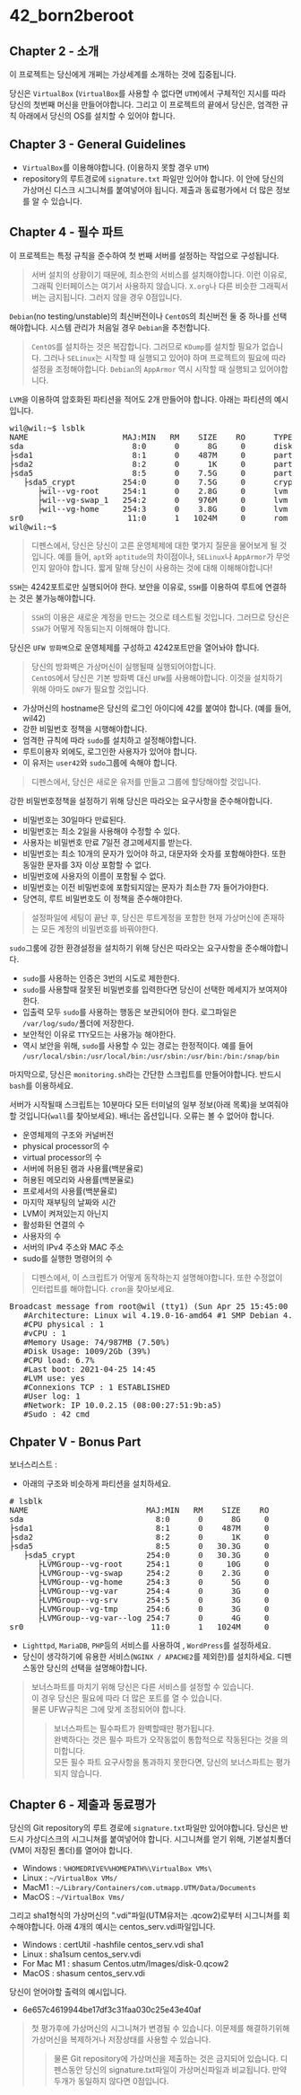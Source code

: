 # 42_born2beroot

## Chapter 2 - 소개

이 프로젝트는 당신에게 개쩌는 가상세계를 소개하는 것에 집중됩니다.


당신은 `VirtualBox` (`VirtualBox`를 사용할 수 없다면 `UTM`)에서 구체적인 지시를 따라 당신의 첫번째 머신을 만들어야합니다. 그리고 이 프로젝트의 끝에서 당신은, 엄격한 규칙 아래에서 당신의 OS를 설치할 수 있어야 합니다.


## Chapter 3 - General Guidelines

- `VirtualBox`를 이용해야합니다. (이용하지 못할 경우 `UTM`)
- repository의 루트경로에 `signature.txt` 파일만 있어야 합니다. 이 안에 당신의 가상머신 디스크 시그니쳐를 붙여넣어야 됩니다. 제출과 동료평가에서 더 많은 정보를 알 수 있습니다.


## Chapter 4 - 필수 파트

이 프로젝트는 특정 규칙을 준수하여 첫 번째 서버를 설정하는 작업으로 구성됩니다. 

> 서버 설치의 상황이기 때문에, 최소한의 서비스를 설치해야합니다.
> 이런 이유로, 그래픽 인터페이스는 여기서 사용하지 않습니다.
> `X.org`나 다른 비슷한 그래픽서버는 금지됩니다. 그러지 않을 경우 0점입니다.



`Debian`(no testing/unstable)의 최신버전이나 `CentOS`의 최신버전 둘 중 하나를 선택해야합니다. 시스템 관리가 처음일 경우 `Debian`을 추천합니다.

> `CentOS`를 설치하는 것은 복잡합니다. 그러므로 `KDump`를 설치할 필요가 없습니다. 그러나 `SELinux`는 시작할 때 실행되고 있어야 하며 프로젝트의 필요에 따라 설정을 조정해야합니다. 
> `Debian`의 `AppArmor` 역시 시작할 때 실행되고 있어야합니다.





`LVM`을 이용하여 암호화된 파티션을 적어도 2개 만들어야 합니다. 아래는 파티션의 예시입니다.
<pre>
wil@wil:~$ lsblk
NAME                    MAJ:MIN   RM    SIZE    RO      TYPE    MOUNTPOINT
sda                       8:0      0      8G     0      disk
├sda1                     8:1      0    487M     0      part    /boot
├sda2                     8:2      0      1K     0      part
├sda5                     8:5      0    7.5G     0      part
   ├sda5_crypt          254:0      0    7.5G     0      crypt
      ├wil--vg-root     254:1      0    2.8G     0      lvm     /
      ├wil--vg-swap_1   254:2      0    976M     0      lvm     [SWAP]
      ├wil--vg-home     254:3      0    3.8G     0      lvm     /home
sr0                      11:0      1   1024M     0      rom
wil@wil:~$
</pre>

> 디펜스에서, 당신은 당신이 고른 운영체제에 대한 몇가지 질문을 물어보게 될 것입니다. 
> 예를 들어, `apt`와 `aptitude`의 차이점이나, `SELinux`나 `AppArmor`가 무엇인지 알아야 합니다. 
> 짧게 말해 당신이 사용하는 것에 대해 이해해야합니다!




`SSH`는 4242포트로만 실행되어야 한다. 보안을 이유로, `SSH`를 이용하여 루트에 연결하는 것은 불가능해야합니다.

> `SSH`의 이용은 새로운 계정을 만드는 것으로 테스트될 것입니다.
> 그러므로 당신은 `SSH`가 어떻게 작동되는지 이해해야 합니다.

당신은 `UFW 방화벽`으로 운영체제를 구성하고 4242포트만을 열어놔야 합니다.

> 당신의 방화벽은 가상머신이 실행될때 실행되어야합니다.   
> `CentOS`에서 당신은 기본 방화벽 대신 `UFW`를 사용해야합니다.
> 이것을 설치하기 위해 아마도 `DNF`가 필요할 것입니다.




- 가상머신의 hostname은 당신의 로그인 아이디에 42를 붙여야 합니다. (예를 들어, wil42)
- 강한 비밀번호 정책을 시행해야합니다.
- 엄격한 규칙에 따라 `sudo`를 설치하고 설정해야합니다.
- 루트이용자 외에도, 로그인한 사용자가 있어야 합니다.
- 이 유저는 `user42`와 `sudo`그룹에 속해야 합니다.

> 디펜스에서, 당신은 새로운 유저를 만들고 그룹에 할당해야할 것입니다.




강한 비밀번호정책을 설정하기 위해 당신은 따라오는 요구사항을 준수해야합니다.
- 비밀번호는 30일마다 만료된다.
- 비밀번호는 최소 2일을 사용해야 수정할 수 있다.
- 사용자는 비밀번호 만료 7일전 경고메세지를 받는다.
- 비밀번호는 최소 10개의 문자가 있어야 하고, 대문자와 숫자를 포함해야한다. 또한 동일한 문자를 3자 이상 포함할 수 없다.
- 비밀번호에 사용자의 이름이 포함될 수 없다.
- 비밀번호는 이전 비밀번호에 포함되지않는 문자가 최소한 7자 들어가야한다.
- 당연히, 루트 비밀번호도 이 정책을 준수해야한다.

> 설정파일에 세팅이 끝난 후, 당신은 루트계정을 포함한 현재 가상머신에 존재하는 모든 계정의 비밀번호를 바꿔야한다.



`sudo`그룸에 강한 환경설정을 설치하기 위해 당신은 따라오는 요구사항을 준수해야합니다.
- `sudo`를 사용하는 인증은 3번의 시도로 제한한다.
- `sudo`를 사용할때 잘못된 비밀번호를 입력한다면 당신이 선택한 메세지가 보여져야한다.
- 입출력 모두 `sudo`를 사용하는 행동은 보관되어야 한다. 로그파일은 `/var/log/sudo/`폴더에 저장한다.
- 보안적인 이유로 `TTY`모드는 사용가능 해야한다.
- 역시 보안을 위해, `sudo`를 사용할 수 있는 경로는 한정적이다. 예를 들어 `/usr/local/sbin:/usr/local/bin:/usr/sbin:/usr/bin:/bin:/snap/bin`



마지막으로, 당신은 `monitoring.sh`라는 간단한 스크립트를 만들어야합니다. 반드시 `bash`를 이용하세요.


서버가 시작될때 스크립트는 10분마다 모든 터미널의 일부 정보(아래 목록)을 보여줘야 할 것입니다(`wall`를 찾아보세요). 배너는 옵션입니다. 오류는 볼 수 없어야 합니다.

- 운영체제의 구조와 커널버전
- physical processor의 수
- virtual processor의 수
- 서버에 허용된 램과 사용률(백분율로)
- 허용된 메모리와 사용률(백분율로)
- 프로세서의 사용률(백분율로)
- 마지막 재부팅의 날짜와 시간
- LVM이 켜져있는지 아닌지
- 활성화된 연결의 수
- 사용자의 수
- 서버의 IPv4 주소와 MAC 주소
- sudo를 실행한 명령어의 수

> 디펜스에서, 이 스크립트가 어떻게 동작하는지 설명해야합니다. 또한 수정없이 인터럽트를 해야합니다. `cron`을 찾아보세요.
<pre>
Broadcast message from root@wil (tty1) (Sun Apr 25 15:45:00 2021):
   #Architecture: Linux wil 4.19.0-16-amd64 #1 SMP Debian 4.19.181-1 (2021-03-19) x86_64 GNU/Linux
   #CPU physical : 1
   #vCPU : 1
   #Memory Usage: 74/987MB (7.50%)
   #Disk Usage: 1009/2Gb (39%)
   #CPU load: 6.7%
   #Last boot: 2021-04-25 14:45
   #LVM use: yes
   #Connexions TCP : 1 ESTABLISHED
   #User log: 1
   #Network: IP 10.0.2.15 (08:00:27:51:9b:a5)
   #Sudo : 42 cmd
</pre>


## Chpater V - Bonus Part

보너스리스트 :
- 아래의 구조와 비슷하게 파티션을 설치하세요.
<pre>
# lsblk
NAME                         MAJ:MIN   RM    SIZE    RO      TYPE    MOUNTPOINT
sda                            8:0      0      8G     0      disk
├sda1                          8:1      0    487M     0      part    /boot
├sda2                          8:2      0      1K     0      part
├sda5                          8:5      0   30.3G     0      part
   ├sda5_crypt               254:0      0   30.3G     0      crypt
      ├LVMGroup--vg-root     254:1      0     10G     0      lvm     /
      ├LVMGroup--vg-swap     254:2      0    2.3G     0      lvm     [SWAP]
      ├LVMGroup--vg-home     254:3      0      5G     0      lvm     /home
      ├LVMGroup--vg-var      254:4      0      3G     0      lvm     /var
      ├LVMGroup--vg-srv      254:5      0      3G     0      lvm     /srv
      ├LVMGroup--vg-tmp      254:6      0      3G     0      lvm     /tmp
      ├LVMGroup--vg-var--log 254:7      0      4G     0      lvm     /home
sr0                           11:0      1   1024M     0      rom
</pre>
- `Lighttpd`, `MariaDB`, `PHP`등의 서비스를 사용하여 , `WordPress`를 설정하세요.
- 당신이 생각하기에 유용한 서비스(`NGINX / APACHE2`를 제외한)를 설치하세요. 디펜스동안 당신의 선택을 설명해야합니다.
> 보너스파트를 마치기 위해 당신은 다른 서비스를 설정할 수 있습니다.    
>  이 경우 당신은 필요에 따라 더 많은 포트를 열 수 있습니다.   
>  물론 UFW규칙은 그에 맞게 조정되어야 합니다.   
>> 보너스파트는 필수파트가 완벽할때만 평가됩니다.     
>> 완벽하다는 것은 필수 파트가 오작동없이 통합적으로 작동된다는 것을 의미합니다.   
>>  모든 필수 파트 요구사항을 통과하지 못한다면, 당신의 보너스파트는 평가되지 않습니다.   
## Chapter 6 - 제출과 동료평가

당신의 Git repository의 루트 경로에 `signature.txt`파일만 있어야합니다. 당신은 반드시 가상디스크의 시그니쳐를 붙여넣어야 합니다.
시그니쳐를 얻기 위해, 기본설치폴더(VM이 저장된 폴더)를 열어야 합니다.
- Windows : `%HOMEDRIVE%%HOMEPATH%\VirtualBox VMs\`
- Linux   : `~/VirtualBox VMs/`
- MacM1   : `~/Library/Containers/com.utmapp.UTM/Data/Documents`
- MacOS   : `~/VirtualBox Vms/`


그리고 sha1형식의 가상머신의 ".vdi"파일(UTM유저는 .qcow2)로부터 시그니쳐를 회수해야합니다.
아래 4개의 예시는 centos_serv.vdi파일입니다.
- Windows    : certUtil -hashfile centos_serv.vdi sha1
- Linux      : sha1sum centos_serv.vdi
- For Mac M1 : shasum Centos.utm/Images/disk-0.qcow2
- MacOS      : shasum centos_serv.vdi

당신이 얻어야할 출력의 예시입니다.
- 6e657c4619944be17df3c31faa030c25e43e40af

> 첫 평가후에 가상머신의 시그니쳐가 변경될 수 있습니다. 이문제를 해결하기위해 가상머신을 복제하거나 저장상태를 사용할 수 있습니다.
>> 물론 Git repository에 가상머신을 제출하는 것은 금지되어 있습니다. 디펜스동안 당신의 signature.txt파일이 가상머신파일과 비교됩니다. 만약 두개가 동일하지 않다면 0점입니다.
